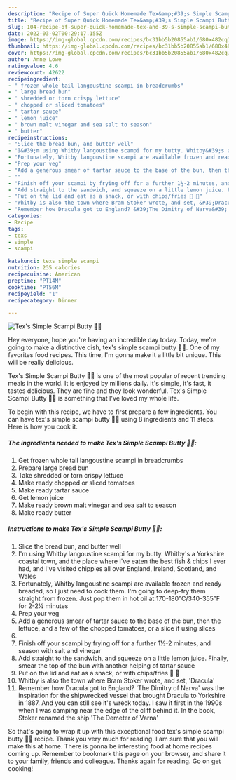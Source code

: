 ```yaml
---
description: "Recipe of Super Quick Homemade Tex&amp;#39;s Simple Scampi Butty 🐠🍞"
title: "Recipe of Super Quick Homemade Tex&amp;#39;s Simple Scampi Butty 🐠🍞"
slug: 104-recipe-of-super-quick-homemade-tex-and-39-s-simple-scampi-butty
date: 2022-03-02T00:29:17.155Z
image: https://img-global.cpcdn.com/recipes/bc31bb5b20855ab1/680x482cq70/texs-simple-scampi-butty-recipe-main-photo.jpg
thumbnail: https://img-global.cpcdn.com/recipes/bc31bb5b20855ab1/680x482cq70/texs-simple-scampi-butty-recipe-main-photo.jpg
cover: https://img-global.cpcdn.com/recipes/bc31bb5b20855ab1/680x482cq70/texs-simple-scampi-butty-recipe-main-photo.jpg
author: Anne Lowe
ratingvalue: 4.6
reviewcount: 42622
recipeingredient:
- " frozen whole tail langoustine scampi in breadcrumbs"
- " large bread bun"
- " shredded or torn crispy lettuce"
- " chopped or sliced tomatoes"
- " tartar sauce"
- " lemon juice"
- " brown malt vinegar and sea salt to season"
- " butter"
recipeinstructions:
- "Slice the bread bun, and butter well"
- "I&#39;m using Whitby langoustine scampi for my butty. Whitby&#39;s a Yorkshire coastal town, and the place where I&#39;ve eaten the best fish &amp; chips I ever had, and I&#39;ve visited chippies all over England, Ireland, Scotland, and Wales"
- "Fortunately, Whitby langoustine scampi are available frozen and ready breaded, so I just need to cook them. I&#39;m going to deep-fry them straight from frozen. Just pop them in hot oil at 170-180°C/340-355°F for 2-2½ minutes"
- "Prep your veg"
- "Add a generous smear of tartar sauce to the base of the bun, then the lettuce, and a few of the chopped tomatoes, or a slice if using slices"
- ""
- "Finish off your scampi by frying off for a further 1½-2 minutes, and season with salt and vinegar"
- "Add straight to the sandwich, and squeeze on a little lemon juice. Finally, smear the top of the bun with another helping of tartar sauce"
- "Put on the lid and eat as a snack, or with chips/fries 🐠 🍟"
- "Whitby is also the town where Bram Stoker wrote, and set, &#39;Dracula&#39;"
- "Remember how Dracula got to England? &#39;The Dimitry of Narva&#39; was the inspiration for the shipwrecked vessel that brought Dracula to Yorkshire in 1887. And you can still see it&#39;s wreck today. I saw it first in the 1990s when I was camping near the edge of the cliff behind it. In the book, Stoker renamed the ship &#39;The Demeter of Varna&#39;"
categories:
- Recipe
tags:
- texs
- simple
- scampi

katakunci: texs simple scampi 
nutrition: 235 calories
recipecuisine: American
preptime: "PT14M"
cooktime: "PT56M"
recipeyield: "1"
recipecategory: Dinner

---
```



![Tex&#39;s Simple Scampi Butty 🐠🍞](https://img-global.cpcdn.com/recipes/bc31bb5b20855ab1/680x482cq70/texs-simple-scampi-butty-recipe-main-photo.jpg)

Hey everyone, hope you're having an incredible day today. Today, we're going to make a distinctive dish, tex&#39;s simple scampi butty 🐠🍞. One of my favorites food recipes. This time, I'm gonna make it a little bit unique. This will be really delicious.



Tex&#39;s Simple Scampi Butty 🐠🍞 is one of the most popular of recent trending meals in the world. It is enjoyed by millions daily. It's simple, it's fast, it tastes delicious. They are fine and they look wonderful. Tex&#39;s Simple Scampi Butty 🐠🍞 is something that I've loved my whole life.


To begin with this recipe, we have to first prepare a few ingredients. You can have tex&#39;s simple scampi butty 🐠🍞 using 8 ingredients and 11 steps. Here is how you cook it.

<!--inarticleads1-->

##### The ingredients needed to make Tex&#39;s Simple Scampi Butty 🐠🍞:

1. Get  frozen whole tail langoustine scampi in breadcrumbs
1. Prepare  large bread bun
1. Take  shredded or torn crispy lettuce
1. Make ready  chopped or sliced tomatoes
1. Make ready  tartar sauce
1. Get  lemon juice
1. Make ready  brown malt vinegar and sea salt to season
1. Make ready  butter




<!--inarticleads2-->

##### Instructions to make Tex&#39;s Simple Scampi Butty 🐠🍞:

1. Slice the bread bun, and butter well
1. I&#39;m using Whitby langoustine scampi for my butty. Whitby&#39;s a Yorkshire coastal town, and the place where I&#39;ve eaten the best fish &amp; chips I ever had, and I&#39;ve visited chippies all over England, Ireland, Scotland, and Wales
1. Fortunately, Whitby langoustine scampi are available frozen and ready breaded, so I just need to cook them. I&#39;m going to deep-fry them straight from frozen. Just pop them in hot oil at 170-180°C/340-355°F for 2-2½ minutes
1. Prep your veg
1. Add a generous smear of tartar sauce to the base of the bun, then the lettuce, and a few of the chopped tomatoes, or a slice if using slices
1. 
1. Finish off your scampi by frying off for a further 1½-2 minutes, and season with salt and vinegar
1. Add straight to the sandwich, and squeeze on a little lemon juice. Finally, smear the top of the bun with another helping of tartar sauce
1. Put on the lid and eat as a snack, or with chips/fries 🐠 🍟
1. Whitby is also the town where Bram Stoker wrote, and set, &#39;Dracula&#39;
1. Remember how Dracula got to England? &#39;The Dimitry of Narva&#39; was the inspiration for the shipwrecked vessel that brought Dracula to Yorkshire in 1887. And you can still see it&#39;s wreck today. I saw it first in the 1990s when I was camping near the edge of the cliff behind it. In the book, Stoker renamed the ship &#39;The Demeter of Varna&#39;




So that's going to wrap it up with this exceptional food tex&#39;s simple scampi butty 🐠🍞 recipe. Thank you very much for reading. I am sure that you will make this at home. There is gonna be interesting food at home recipes coming up. Remember to bookmark this page on your browser, and share it to your family, friends and colleague. Thanks again for reading. Go on get cooking!
